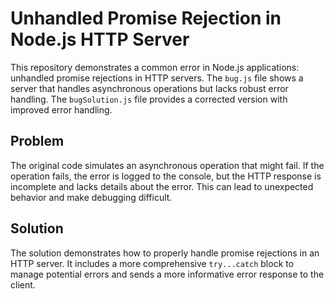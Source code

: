 # Unhandled Promise Rejection in Node.js HTTP Server

This repository demonstrates a common error in Node.js applications: unhandled promise rejections in HTTP servers.  The `bug.js` file shows a server that handles asynchronous operations but lacks robust error handling.  The `bugSolution.js` file provides a corrected version with improved error handling.

## Problem

The original code simulates an asynchronous operation that might fail. If the operation fails, the error is logged to the console, but the HTTP response is incomplete and lacks details about the error.  This can lead to unexpected behavior and make debugging difficult.

## Solution

The solution demonstrates how to properly handle promise rejections in an HTTP server.  It includes a more comprehensive `try...catch` block to manage potential errors and sends a more informative error response to the client.